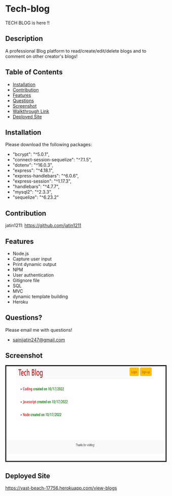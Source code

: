 # Tech-blog
TECH BLOG is here !!

## Description
A professional Blog platform to read/create/edit/delete blogs and to comment on other creator's blogs!

## Table of Contents
* [Installation](#installation)
* [Contribution](#contribution)
* [Features](#features)
* [Questions](#questions)
* [Screenshot](#screenshot)
* [Walkthrough Link](#walkthrough-link)
* [Deployed Site](#deployed-site)

## Installation
Please download the following packages:
* "bcrypt": "^5.0.1",
* "connect-session-sequelize": "^7.1.5",
* "dotenv": "^16.0.3",
* "express": "^4.18.1",
* "express-handlebars": "^6.0.6",
* "express-session": "^1.17.3",
* "handlebars": "^4.7.7",
* "mysql2": "^2.3.3",
* "sequelize": "^6.23.2"


## Contribution

jatin1211: https://github.com/jatin1211


## Features
* Node.js
* Capture user input
* Print dynamic output
* NPM
* User authentication
* Gitignore file
* SQL
* MVC
* dynamic template building
* Heroku

## Questions?
Please email me with questions!
* sainijatin247@gmail.com

## Screenshot
<img src = './images/Capture.JPG' alt = 'image' width = '700' height = '300' style = 'border:3px solid black'>


## Deployed Site
https://vast-beach-17756.herokuapp.com/view-blogs
